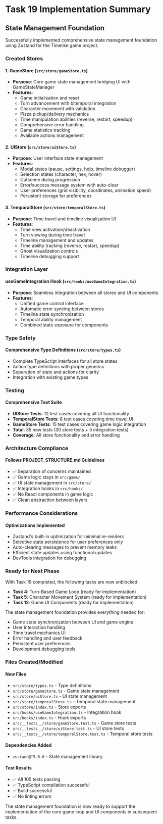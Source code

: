 # Task 19 Implementation Summary

## State Management Foundation

Successfully implemented comprehensive state management foundation using Zustand for the Timelike game project.

### Created Stores

#### 1. GameStore (`src/store/gameStore.ts`)
- **Purpose**: Core game state management bridging UI with GameStateManager
- **Features**:
  - Game initialization and reset
  - Turn advancement with bitemporal integration
  - Character movement with validation
  - Pizza pickup/delivery mechanics
  - Time manipulation abilities (reverse, restart, speedup)
  - Comprehensive error handling
  - Game statistics tracking
  - Available actions management

#### 2. UIStore (`src/store/uiStore.ts`)
- **Purpose**: User interface state management
- **Features**:
  - Modal states (pause, settings, help, timeline debugger)
  - Selection states (character, hex, hover)
  - Cutscene dialog progression
  - Error/success message system with auto-clear
  - User preferences (grid visibility, coordinates, animation speed)
  - Persistent storage for preferences

#### 3. TemporalStore (`src/store/temporalStore.ts`)
- **Purpose**: Time travel and timeline visualization UI
- **Features**:
  - Time view activation/deactivation
  - Turn viewing during time travel
  - Timeline management and updates
  - Time ability tracking (reverse, restart, speedup)
  - Ghost visualization controls
  - Timeline debugging support

### Integration Layer

#### useGameIntegration Hook (`src/hooks/useGameIntegration.ts`)
- **Purpose**: Seamless integration between all stores and UI components
- **Features**:
  - Unified game control interface
  - Automatic error syncing between stores
  - Timeline state synchronization
  - Temporal ability management
  - Combined state exposure for components

### Type Safety

#### Comprehensive Type Definitions (`src/store/types.ts`)
- Complete TypeScript interfaces for all store states
- Action type definitions with proper generics
- Separation of state and actions for clarity
- Integration with existing game types

### Testing

#### Comprehensive Test Suite
- **UIStore Tests**: 12 test cases covering all UI functionality
- **TemporalStore Tests**: 8 test cases covering time travel UI
- **GameStore Tests**: 15 test cases covering game logic integration
- **Total**: 35 new tests (30 store tests + 5 integration tests)
- **Coverage**: All store functionality and error handling

### Architecture Compliance

#### Follows PROJECT_STRUCTURE.md Guidelines
- ✅ Separation of concerns maintained
- ✅ Game logic stays in `src/game/`
- ✅ UI state management in `src/store/`
- ✅ Integration hooks in `src/hooks/`
- ✅ No React components in game logic
- ✅ Clean abstraction between layers

### Performance Considerations

#### Optimizations Implemented
- Zustand's built-in optimization for minimal re-renders
- Selective state persistence for user preferences only
- Auto-clearing messages to prevent memory leaks
- Efficient state updates using functional updates
- DevTools integration for debugging

### Ready for Next Phase

With Task 19 completed, the following tasks are now unblocked:
- **Task 4**: Turn-Based Game Loop (ready for implementation)
- **Task 5**: Character Movement System (ready for implementation) 
- **Task 12**: Game UI Components (ready for implementation)

The state management foundation provides everything needed for:
- Game state synchronization between UI and game engine
- User interaction handling
- Time travel mechanics UI
- Error handling and user feedback
- Persistent user preferences
- Development debugging tools

### Files Created/Modified

#### New Files
- `src/store/types.ts` - Type definitions
- `src/store/gameStore.ts` - Game state management
- `src/store/uiStore.ts` - UI state management
- `src/store/temporalStore.ts` - Temporal state management
- `src/store/index.ts` - Store exports
- `src/hooks/useGameIntegration.ts` - Integration hook
- `src/hooks/index.ts` - Hook exports
- `src/__tests__/store/gameStore.test.ts` - Game store tests
- `src/__tests__/store/uiStore.test.ts` - UI store tests
- `src/__tests__/store/temporalStore.test.ts` - Temporal store tests

#### Dependencies Added
- `zustand@^5.0.6` - State management library

#### Test Results
- ✅ All 105 tests passing
- ✅ TypeScript compilation successful
- ✅ Build successful
- ✅ No linting errors

The state management foundation is now ready to support the implementation of the core game loop and UI components in subsequent tasks.